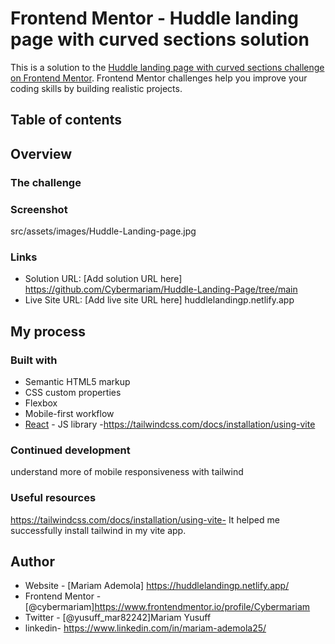 # Frontend Mentor - Huddle landing page with curved sections solution

This is a solution to the [Huddle landing page with curved sections challenge on Frontend Mentor](https://www.frontendmentor.io/challenges/huddle-landing-page-with-curved-sections-5ca5ecd01e82137ec91a50f2). Frontend Mentor challenges help you improve your coding skills by building realistic projects.

## Table of contents

## Overview

### The challenge

### Screenshot

src/assets/images/Huddle-Landing-page.jpg

### Links

- Solution URL: [Add solution URL here]
  https://github.com/Cybermariam/Huddle-Landing-Page/tree/main
- Live Site URL: [Add live site URL here] huddlelandingp.netlify.app

## My process

### Built with

- Semantic HTML5 markup
- CSS custom properties
- Flexbox
- Mobile-first workflow
- [React](https://reactjs.org/) - JS library -https://tailwindcss.com/docs/installation/using-vite

### Continued development

understand more of mobile responsiveness with tailwind

### Useful resources

https://tailwindcss.com/docs/installation/using-vite- It helped me successfully install tailwind in my vite app.

## Author

- Website - [Mariam Ademola]
  https://huddlelandingp.netlify.app/
- Frontend Mentor - [@cybermariam]https://www.frontendmentor.io/profile/Cybermariam
- Twitter - [@yusuff_mar82242]Mariam Yusuff
- linkedin- https://www.linkedin.com/in/mariam-ademola25/
